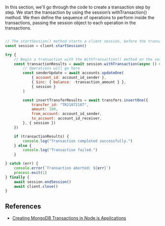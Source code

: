 In this section, we'll go through the code to create a transaction step by step. We start the transaction by using the session’s withTransaction() method. We then define the sequence of operations to perform inside the transactions, passing the session object to each operation in the transactions.

```js

// The startSession() method starts a client session, before the transaction is initiated.
const session = client.startSession()

try {
    // Begin a transaction with the WithTransaction() method on the session. The withTransaction() method starts the transaction, runs the callback, then commits or cancels the transaction.
    const transactionResults = await session.withTransaction(async () => {
        // Operations will go here
        const senderUpdate = await accounts.updateOne(
            { account_id: account_id_sender },
            { $inc: { balance: -transaction_amount } },
            { session }
        )

        const insertTransferResults = await transfers.insertOne({
            transfer_id: "TR21872187",
            amount: 100,
            from_account: account_id_sender,
            to_account: account_id_receiver,
        }, { session })
    })

    if (transactionResults) {
        console.log("Transaction completed successfully.")
    } else {
        console.log("Transaction failed.")
    }

} catch (err) {
    console.error(`Transaction aborted: ${err}`)
    process.exit(1)
} finally {
    await session.endSession()
    await client.close()
}
```

## References 
- [Creating MongoDB Transactions in Node.js Applications](https://learn.mongodb.com/learn/course/mongodb-crud-operations-in-nodejs/lesson-6-creating-mongodb-transactions-in-nodejs-applications/learn?client=customer&page=2)